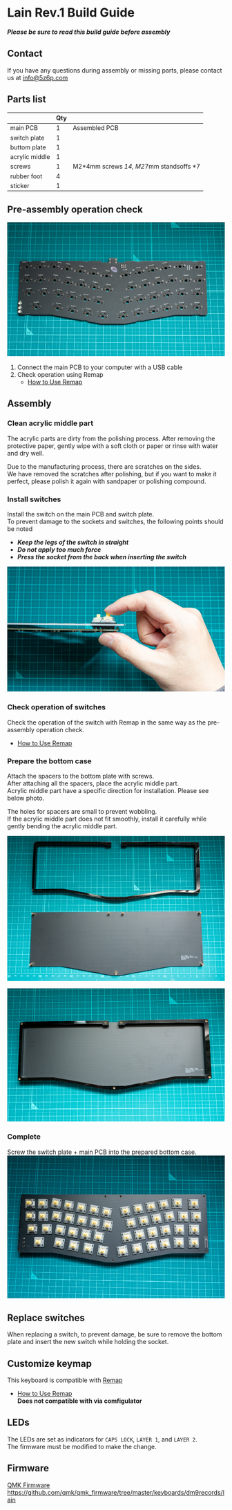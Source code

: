 # Lain Rev.1 Build Guide

***Please be sure to read this build guide before assembly***

## Contact
If you have any questions during assembly or missing parts, please contact us at info@5z6p.com

## Parts list
|                    | Qty |                                     |
|--------------------|------|-------------------------------------|
| main PCB           | 1    | Assembled PCB                         |
| switch plate       | 1    |                                     |
| buttom plate       | 1    |                                     |
| acrylic middle     | 1    | 　　　　　　　　　　　　　　　　　　 　　|
| screws             | 1    | M2*4mm screws *14, M2*7mm standsoffs *7   |
| rubber foot        | 4    |                                     |
| sticker            | 1    |                                     |

## Pre-assembly operation check
![pcb](img/rev1/pcb.jpg)
1. Connect the main PCB to your computer with a USB cable
2. Check operation using Remap
    - [How to Use Remap](how_to_use_remap_en.md)

## Assembly
### Clean acrylic middle part
The acrylic parts are dirty from the polishing process. After removing the protective paper, gently wipe with a soft cloth or paper or rinse with water and dry well.

Due to the manufacturing process, there are scratches on the sides.   
We have removed the scratches after polishing, but if you want to make it perfect, please polish it again with sandpaper or polishing compound.

### Install switches
Install the switch on the main PCB and switch plate.   
To prevent damage to the sockets and switches, the following points should be noted

- ***Keep the legs of the switch in straight***
- ***Do not apply too much force***
- ***Press the socket from the back when inserting the switch***
  
![switch](img/rev1/switch.jpg)

### Check operation of switches
Check the operation of the switch with Remap in the same way as the pre-assembly operation check.
- [How to Use Remap](how_to_use_remap_en.md)

### Prepare the bottom case
Attach the spacers to the bottom plate with screws.    
After attaching all the spacers, place the acrylic middle part.   
Acrylic middle part have a specific direction for installation. Please see below photo.

The holes for spacers are small to prevent wobbling.   
If the acrylic middle part does not fit smoothly, install it carefully while gently bending the acrylic middle part.

![spacer](img/rev1/spacer.jpg)

![bottom](img/rev1/bottom.jpg)

### Complete
Screw the switch plate + main PCB into the prepared bottom case.
![case](img/rev1/case.jpg)

## Replace switches
When replacing a switch, to prevent damage, be sure to remove the bottom plate and insert the new switch while holding the socket.

## Customize keymap
This keyboard is compatible with [Remap](https://remap-keys.app)   
- [How to Use Remap](how_to_use_remap_en.md)  
**Does not compatible with via comfigulator**

## LEDs
The LEDs are set as indicators for `CAPS LOCK`, `LAYER 1`, and `LAYER 2`.   
The firmware must be modified to make the change. 

## Firmware
[QMK Firmware](https://github.com/qmk/qmk_firmware)   
https://github.com/qmk/qmk_firmware/tree/master/keyboards/dm9records/lain
